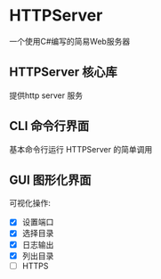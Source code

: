 # HTTPServer

一个使用C#编写的简易Web服务器

## HTTPServer 核心库
提供http server 服务


## CLI 命令行界面

基本命令行运行 HTTPServer 的简单调用


## GUI 图形化界面

可视化操作:

* [x] 设置端口
* [x] 选择目录
* [x] 日志输出
* [x] 列出目录
* [ ] HTTPS
